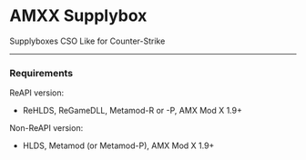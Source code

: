 # AMXX Supplybox
Supplyboxes CSO Like for Counter-Strike

---
### Requirements
ReAPI version:
* ReHLDS, ReGameDLL, Metamod-R or -P, AMX Mod X 1.9+

Non-ReAPI version:
* HLDS, Metamod (or Metamod-P), AMX Mod X 1.9+
